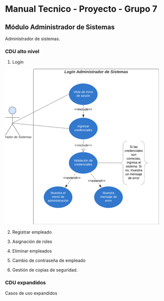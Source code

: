 # Manual Tecnico - Proyecto - Grupo 7

## Módulo Administrador de Sistemas

Administrador de sistemas.

### CDU alto nivel

1. Login

![Login administrador de sistemas](./assets/administrador/login-administrador.jpg)

2. Registrar empleado

3. Asignación de roles

4. Eliminar empleados

5. Cambio de contraseña de empleado

6. Gestión de copias de seguridad.

### CDU expandidos

Casos de uso expandidos
